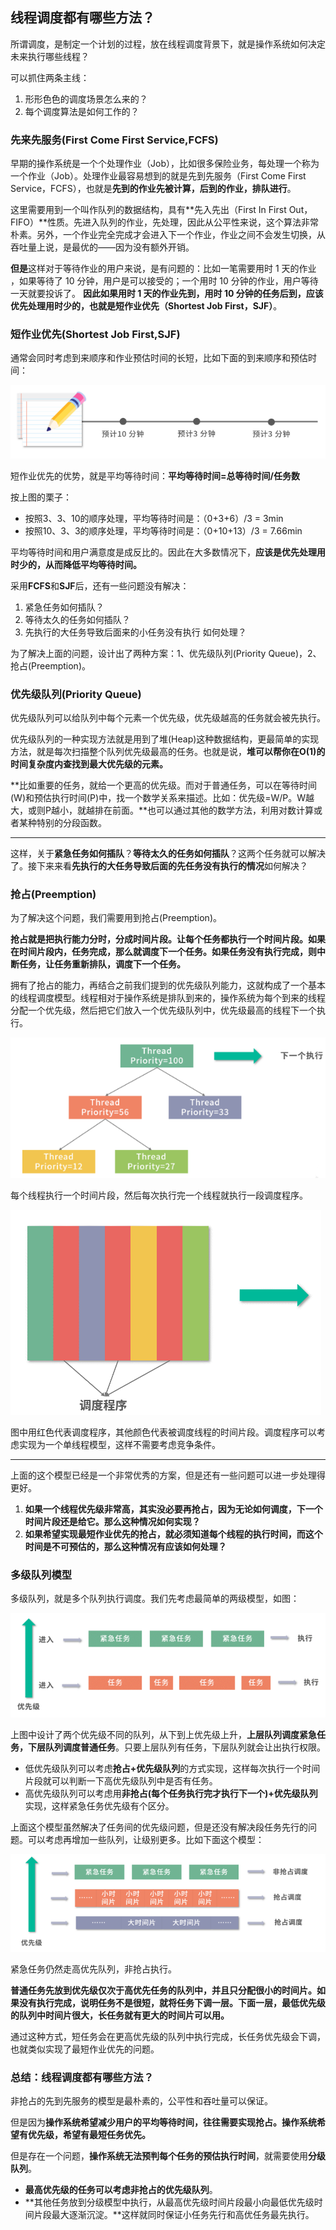 ## 线程调度都有哪些方法？

所谓调度，是制定一个计划的过程，放在线程调度背景下，就是操作系统如何决定未来执行哪些线程？

可以抓住两条主线：

1. 形形色色的调度场景怎么来的？
2. 每个调度算法是如何工作的？

### 先来先服务(First Come First Service,FCFS)

早期的操作系统是一个个处理作业（Job），比如很多保险业务，每处理一个称为一个作业（Job）。处理作业最容易想到的就是先到先服务（First Come First Service，FCFS），也就是**先到的作业先被计算，后到的作业，排队进行**。

这里需要用到一个叫作队列的数据结构，具有**先入先出（First In First Out，FIFO）**性质。先进入队列的作业，先处理，因此从公平性来说，这个算法非常朴素。另外，一个作业完全完成才会进入下一个作业，作业之间不会发生切换，从吞吐量上说，是最优的——因为没有额外开销。

**但是**这样对于等待作业的用户来说，是有问题的：比如一笔需要用时 1 天的作业 ，如果等待了 10 分钟，用户是可以接受的；一个用时 10 分钟的作业，用户等待一天就要投诉了。 **因此如果用时 1 天的作业先到，用时 10 分钟的任务后到，应该优先处理用时少的，也就是短作业优先（Shortest Job First，SJF）**。

### 短作业优先(Shortest Job First,SJF)

通常会同时考虑到来顺序和作业预估时间的长短，比如下面的到来顺序和预估时间：

![QQ截图20201213192119](../../media/QQ截图20201213192119.png)

短作业优先的优势，就是平均等待时间：**平均等待时间=总等待时间/任务数**

按上图的栗子：

- 按照3、3、10的顺序处理，平均等待时间是：（0+3+6）/3 = 3min
- 按照10、3、3的顺序处理，平均等待时间是：（0+10+13）/3 = 7.66min

平均等待时间和用户满意度是成反比的。因此在大多数情况下，**应该是优先处理用时少的，从而降低平均等待时间。**

采用**FCFS**和**SJF**后，还有一些问题没有解决：

1. 紧急任务如何插队？
2. 等待太久的任务如何插队？
3. 先执行的大任务导致后面来的小任务没有执行 如何处理？

为了解决上面的问题，设计出了两种方案：1、优先级队列(Priority Queue)，2、抢占(Preemption)。

###  优先级队列(Priority Queue)

优先级队列可以给队列中每个元素一个优先级，优先级越高的任务就会被先执行。

优先级队列的一种实现方法就是用到了堆(Heap)这种数据结构，更最简单的实现方法，就是每次扫描整个队列优先级最高的任务。也就是说，**堆可以帮你在O(1)的时间复杂度内查找到最大优先级的元素。**

**比如重要的任务，就给一个更高的优先级。而对于普通任务，可以在等待时间(W)和预估执行时间(P)中，找一个数学关系来描述。比如：优先级=W/P。W越大，或则P越小，就越排在前面。**也可以通过其他的数学方法，利用对数计算或者某种特别的分段函数。

---

这样，关于**紧急任务如何插队**？**等待太久的任务如何插队**？这两个任务就可以解决了。接下来来看**先执行的大任务导致后面的先任务没有执行的情况**如何解决？

### 抢占(Preemption)

为了解决这个问题，我们需要用到抢占(Preemption)。

**抢占就是把执行能力分时，分成时间片段。让每个任务都执行一个时间片段。如果在时间片段内，任务完成，那么就调度下一个任务。如果任务没有执行完成，则中断任务，让任务重新排队，调度下一个任务。**

拥有了抢占的能力，再结合之前我们提到的优先级队列能力，这就构成了一个基本的线程调度模型。线程相对于操作系统是排队到来的，操作系统为每个到来的线程分配一个优先级，然后把它们放入一个优先级队列中，优先级最高的线程下一个执行。

![QQ截图20201213215608](../../media/QQ截图20201213215608.png)

每个线程执行一个时间片段，然后每次执行完一个线程就执行一段调度程序。

![QQ截图20201213215731](../../media/QQ截图20201213215731.png)

图中用红色代表调度程序，其他颜色代表被调度线程的时间片段。调度程序可以考虑实现为一个单线程模型，这样不需要考虑竞争条件。

---

上面的这个模型已经是一个非常优秀的方案，但是还有一些问题可以进一步处理得更好。

1. **如果一个线程优先级非常高，其实没必要再抢占，因为无论如何调度，下一个时间片段还是给它。那么这种情况如何实现？**
2. **如果希望实现最短作业优先的抢占，就必须知道每个线程的执行时间，而这个时间是不可预估的，那么这种情况有应该如何处理？**

### 多级队列模型

多级队列，就是多个队列执行调度。我们先考虑最简单的两级模型，如图：

![QQ截图20201213224115](../../media/QQ截图20201213224115.png)

上图中设计了两个优先级不同的队列，从下到上优先级上升，**上层队列调度紧急任务，下层队列调度普通任务**。只要上层队列有任务，下层队列就会让出执行权限。

- 低优先级队列可以考虑**抢占+优先级队列**的方式实现，这样每次执行一个时间片段就可以判断一下高优先级队列中是否有任务。
- 高优先级队列可以考虑用**非抢占(每个任务执行完才执行下一个)+优先级队列**实现，这样紧急任务优先级有个区分。

上面这个模型虽然解决了任务间的优先级问题，但是还没有解决段任务先行的问题。可以考虑再增加一些队列，让级别更多。比如下面这个模型：

![QQ截图20201213225102](../../media/QQ截图20201213225102.png)

紧急任务仍然走高优先队列，非抢占执行。

**普通任务先放到优先级仅次于高优先任务的队列中，并且只分配很小的时间片。如果没有执行完成，说明任务不是很短，就将任务下调一层。下面一层，最低优先级的队列中时间片很大，长任务就有更大的时间片可以用。**

通过这种方式，短任务会在更高优先级的队列中执行完成，长任务优先级会下调，也就类似实现了最短作业优先的问题。

### 总结：线程调度都有哪些方法？

非抢占的先到先服务的模型是最朴素的，公平性和吞吐量可以保证。

但是因为**操作系统希望减少用户的平均等待时间，往往需要实现抢占。操作系统希望有优先级，希望有最短任务优先。**

但是存在一个问题，**操作系统无法预判每个任务的预估执行时间**，就需要使用**分级队列**。

- **最高优先级的任务可以考虑非抢占的优先级队列**。
- **其他任务放到分级模型中执行，从最高优先级时间片段最小向最低优先级时间片段最大逐渐沉淀。**这样就同时保证小任务先行和高优任务最先执行。


